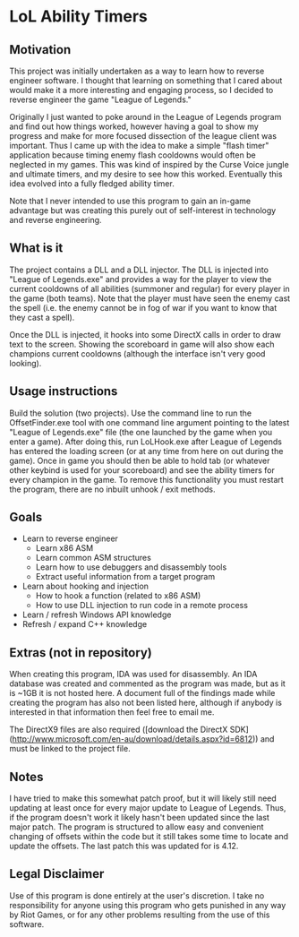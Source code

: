 # LoL Ability Timers

## Motivation
This project was initially undertaken as a way to learn how to reverse engineer software. I thought that learning on something that 
I cared about would make it a more interesting and engaging process, so I decided to reverse engineer the game "League of Legends."

Originally I just wanted to poke around in the League of Legends program and find out how things worked, however having a goal to 
show my progress and make for more focused dissection of the league client was important. Thus I came up with the idea to make a simple
"flash timer" application because timing enemy flash cooldowns would often be neglected in my games. This was kind of inspired by the 
Curse Voice jungle and ultimate timers, and my desire to see how this worked. Eventually this idea evolved into a fully fledged ability timer.

Note that I never intended to use this program to gain an in-game advantage but was creating this purely out of self-interest in technology
and reverse engineering.

## What is it
The project contains a DLL and a DLL injector. The DLL is injected into "League of Legends.exe" and provides a way for the player to view
the current cooldowns of all abilities (summoner and regular) for every player in the game (both teams). Note that the player must have
seen the enemy cast the spell (i.e. the enemy cannot be in fog of war if you want to know that they cast a spell).

Once the DLL is injected, it hooks into some DirectX calls in order to draw text to the screen. Showing the scoreboard in game will also
show each champions current cooldowns (although the interface isn't very good looking).

## Usage instructions
Build the solution (two projects). Use the command line to run the OffsetFinder.exe tool with one command line argument pointing to the latest "League of Legends.exe" file (the one launched by the game when you enter a game). After doing this, run LoLHook.exe after League of Legends has entered the loading screen (or at any time from here on out during the game). Once in game you should then
be able to hold tab (or whatever other keybind is used for your scoreboard) and see the ability timers for every champion in the game.
To remove this functionality you must restart the program, there are no inbuilt unhook / exit methods.

## Goals
+ Learn to reverse engineer
    + Learn x86 ASM
    + Learn common ASM structures
    + Learn how to use debuggers and disassembly tools
    + Extract useful information from a target program
+ Learn about hooking and injection
    + How to hook a function (related to x86 ASM)
    + How to use DLL injection to run code in a remote process
+ Learn / refresh Windows API knowledge
+ Refresh / expand C++ knowledge

## Extras (not in repository)
When creating this program, IDA was used for disassembly. An IDA database was created and commented as the program was made, but as it is ~1GB it is not hosted here. 
A document full of the findings made while creating the program has also not been listed here, although if anybody is interested in that information then feel free to email me.

The DirectX9 files are also required ([download the DirectX SDK] (http://www.microsoft.com/en-au/download/details.aspx?id=6812)) and must be linked to the project file.

## Notes
I have tried to make this somewhat patch proof, but it will likely still need updating at least once for every major update to League of Legends. Thus, if the program doesn't work it likely hasn't been updated since the last major patch. The program is structured to allow easy and convenient changing of offsets within the code but it still takes some time to locate and update the offsets. The last patch this was updated for is 4.12.

## Legal Disclaimer
Use of this program is done entirely at the user's discretion. I take no responsibility for anyone using this program who gets punished 
in any way by Riot Games, or for any other problems resulting from the use of this software.
